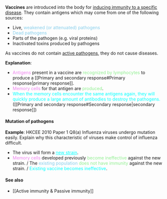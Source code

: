 **Vaccines** are introduced into the body for <u>inducing immunity to a specific disease</u>. They contain antigens which may come from one of the following sources:
- Live, <span style="color: skyblue">weakened (or attenuated) pathogens</span>
- <span style="color: skyblue">Dead pathogens</span>
- Parts of the pathogen (e.g. viral proteins)
- Inactivated toxins produced by pathogens

As vaccines do not contain <u>active pathogens</u>, they do not cause diseases.

**Explanation**:
- <span style="color: violet">Antigens</span> present in a vaccine are <span style="color: lightgreen">recognized by lymphocytes</span> to produce a [[Primary and secondary response#Primary response|primary response]].
- <span style="color: violet">Memory cells</span> for that antigen are <span style="color: lightgreen">produced</span>.
- <span style="color: aqua">When the memory cells encounter the same antigens again, they will quickly produce a large amount of antibodies to destroy the pathogens.</span> ([[Primary and secondary response#Secondary response|secondary response]])

#### Mutation of pathogens
**Example**: HKCEE 2010 Paper 1 Q8(a)
Influenza viruses undergo mutation easily. Explain why this characteristic of viruses make control of influenza difficult.
- The virus will form a <span style="color: aqua"><u>new strain</u></span>.
- <span style="color: violet">Memory cells</span> developed previously <span style="color: lightgreen">become ineffective</span> against the new strain. /
  The <span style="color: skyblue">existing population</span> <span style="color: lightgreen">does not have immunity</span> against the new strain. /
  <span style="color: aqua">Existing vaccine becomes ineffective</span>.

#### See also
- [[Active immunity & Passive immunity]]
